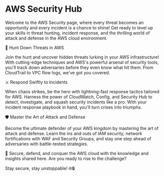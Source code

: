 # AWS Security Hub

Welcome to the AWS Security page, where every threat becomes an opportunity and every incident is a chance to shine! Get ready to level up your skills in threat hunting, incident response, and the thrilling world of attack and defense in the AWS cloud environment.

🎯 Hunt Down Threats in AWS

Join the hunt and uncover hidden threats lurking in your AWS infrastructure! With cutting-edge techniques and AWS's powerful arsenal of security tools, you'll track down adversaries before they even know what hit them. From CloudTrail to VPC flow logs, we've got you covered.

⚔️ Respond Swiftly to Incidents

When chaos strikes, be the hero with lightning-fast response tactics tailored for AWS. Harness the power of CloudWatch, Config, and Security Hub to detect, investigate, and squash security incidents like a pro. With your incident response playbook in hand, you'll turn crises into triumphs.

🛡️ Master the Art of Attack and Defense

Become the ultimate defender of your AWS kingdom by mastering the art of attack and defense. Learn the ins and outs of IAM security, network fortifications with WAF and Security Groups, and stay one step ahead of adversaries with battle-tested strategies.

🚀 Secure, defend, and conquer the AWS cloud with the knowledge and insights shared here. Are you ready to rise to the challenge?

Stay secure, stay unstoppable! 🌐🔒







